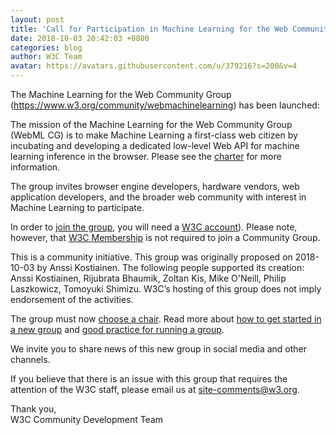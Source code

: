 ```yaml
---
layout: post
title: 'Call for Participation in Machine Learning for the Web Community Group'
date: 2018-10-03 20:42:03 +0800
categories: blog
author: W3C Team
avatar: https://avatars.githubusercontent.com/u/379216?s=200&v=4
---
```


The Machine Learning for the Web Community Group (https://www.w3.org/community/webmachinelearning) has been launched:


The mission of the Machine Learning for the Web Community Group (WebML CG) is to make Machine Learning a first-class web citizen by incubating and developing a dedicated low-level Web API for machine learning inference in the browser. Please see the [charter](https://webmachinelearning.github.io/charter) for more information.

The group invites browser engine developers, hardware vendors, web application developers, and the broader web community with interest in Machine Learning to participate.

In order to [join the group](https://www.w3.org/community/webmachinelearning/join"), you will need a [W3C account](https://www.w3.org/accounts/request)). Please note, however, that [W3C Membership](https://www.w3.org/community/about/faq/#is-w3c-membership-required-to-participate-in-a-community-or-business-group) is not required to join a Community Group.

This is a community initiative. This group was originally proposed on 2018-10-03 by Anssi Kostiainen. The following people supported its creation: Anssi Kostiainen, Rijubrata Bhaumik, Zoltan Kis, Mike O&#039;Neill, Philip Laszkowicz, Tomoyuki Shimizu. W3C&#8217;s hosting of this group does not imply endorsement of the activities.

The group must now [choose a chair](https://www.w3.org/community/about/faq/#how-do-we-choose-a-chair). Read more about [how to get started in a new group](https://www.w3.org/community/about/faq/#how-do-we-get-started-in-a-new-group) and [good practice for running a group](https://www.w3.org/community/about/good-practice-for-running-a-group/).

We invite you to share news of this new group in social media and other channels.

If you believe that there is an issue with this group that requires the attention of the W3C staff, please email us at [site-comments@w3.org](mailto:site-comments@w3.org).

Thank you,<br>
W3C Community Development Team

 

